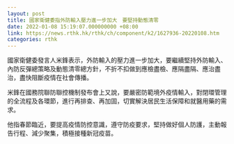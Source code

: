 ```yaml
---
layout: post
title: 國家衛健委指外防輸入壓力進一步加大　要堅持動態清零
date: 2022-01-08 15:19:07.000000000 +08:00
link: https://news.rthk.hk/rthk/ch/component/k2/1627936-20220108.htm
categories: rthk
---
```


國家衛健委發言人米鋒表示，外防輸入的壓力進一步加大，要繼續堅持外防輸入、內防反彈總策略及動態清零總方針，不折不扣做到應檢盡檢、應隔盡隔、應治盡治，盡快阻斷疫情在社會傳播。

米鋒在國務院聯防聯控機制發布會上又說，要嚴密防範境外疫情輸入，對閉環管理的全流程及各環節，進行再排查、再加固，切實解決居民生活保障和就醫用藥的需求。

他指春節臨近，要提高疫情防控意識，遵守防疫要求，堅持做好個人防護，主動報告行程、減少聚集，積極接種新冠疫苗。

